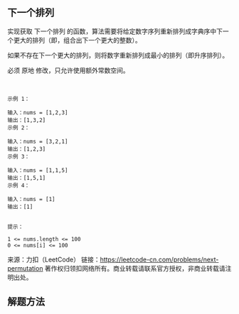 ## 下一个排列
实现获取 下一个排列 的函数，算法需要将给定数字序列重新排列成字典序中下一个更大的排列（即，组合出下一个更大的整数）。

如果不存在下一个更大的排列，则将数字重新排列成最小的排列（即升序排列）。

必须 原地 修改，只允许使用额外常数空间。

 
    
    示例 1：
    
    输入：nums = [1,2,3]
    输出：[1,3,2]
    示例 2：
    
    输入：nums = [3,2,1]
    输出：[1,2,3]
    示例 3：
    
    输入：nums = [1,1,5]
    输出：[1,5,1]
    示例 4：
    
    输入：nums = [1]
    输出：[1]
    
    
    提示：
    
    1 <= nums.length <= 100
    0 <= nums[i] <= 100

来源：力扣（LeetCode）
链接：https://leetcode-cn.com/problems/next-permutation
著作权归领扣网络所有。商业转载请联系官方授权，非商业转载请注明出处。

## 解题方法

